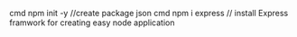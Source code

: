 cmd npm init -y //create package json
cmd npm i express // install Express framwork for creating easy node application
